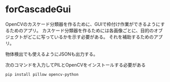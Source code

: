 # forCascadeGui
OpenCVのカスケード分類器を作るために、GUIで枠付け作業ができるようにするためのアプリ。
カスケード分類器を作るためには各画像ごとに、目的のオブジェクトがどこに写っているかを示す必要がある。
それを補助するためのアプリ。

物体検出でも使えるようにJSONも出力する。

次のコマンドを入力してPILとOpenCVをインストールする必要がある

```pip install pillow opencv-python```
